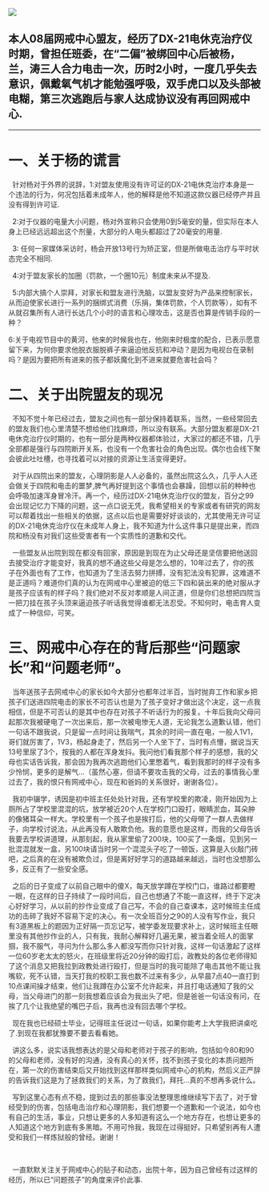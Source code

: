 <p><img src="https://github.com/ZjzMisaka/iaders/tree/master/img/2019/06/51eb6-00659D2Sly1fx5qqwqrtjj31120kuwfy.jpg"></p>
<h2>本人08届网戒中心盟友，经历了DX-21电休克治疗仪时期，曾担任班委，在“二偏”被绑回中心后被杨，兰，涛三人合力电击一次，历时2小时，一度几乎失去意识，佩戴氧气机才能勉强呼吸，双手虎口以及头部被电糊，第三次逃跑后与家人达成协议没有再回网戒中心.</h2>
<p><span id="more-8149"></span></p>
<hr>
<h1>一、关于杨的谎言</h1>
<p><span style="color: #333333;">&nbsp; </span><span style="color: #333333;">针对杨对于外界的说辞，</span><span style="color: #333333;">1:</span><span style="color: #333333;">对盟友使用没有许可证的</span><span style="color: #333333;">DX-21</span><span style="color: #333333;">电休克治疗本身是一个违法的行为，何况包括着未成年人，他的解释是他不知道这款仪器已经停产并且没有得到许可证</span><span style="color: #333333;">.</span></p>
<p><span style="color: #333333;">&nbsp; </span>2:<span style="color: #333333;">对于仪器的电量大小问题，杨对外宣称只会使用</span><span style="color: #333333;">0</span><span style="color: #333333;">到</span><span style="color: #333333;">5</span><span style="color: #333333;">毫安的量，但实际在本人身上已经远远超出这个剂量，大部分的人电头都超过了</span><span style="color: #333333;">20</span><span style="color: #333333;">毫安的用量</span><span style="color: #333333;">.</span></p>
<p><span style="color: #333333;">&nbsp; </span>3: <span style="color: #333333;">任何一家媒体采访时，杨会开放</span><span style="color: #333333;">13</span><span style="color: #333333;">号行为矫正室，但是所做电击治疗与平时状态完全不相同</span><span style="color: #333333;">.</span></p>
<p><span style="color: #333333;">&nbsp; </span>4:<span style="color: #333333;">对于盟友家长的加圈（罚款，一个圈</span><span style="color: #333333;">10</span><span style="color: #333333;">元）制度未来从不提及</span><span style="color: #333333;">.</span></p>
<p><span style="color: #333333;">&nbsp; </span>5:<span style="color: #333333;">内部大搞个人崇拜，对家长和盟友进行洗脑，以盟友变好为产品来控制家长，从而迫使家长进行一系列的捆绑式消费（乐捐，集体罚款，个人罚款等），如有不从就召集所有人进行长达几个小时的语言和心理攻击，这是否也算是传销手段的一种？</span></p>
<p><span style="color: #333333;">6:</span><span style="color: #333333;">关于电视节目中的黄河，他来的时候我也在，他刚来时极度的配合，已表示愿意留下来，为何你要求他脱衣服脱裤子来逼迫他反抗和冲动？是因为电视台在录制吗？是因为要把所有进来的孩子都妖魔化到不进来就要危害社会吗？</span></p>
<h1>二、关于出院盟友的现况</h1>
<p><span style="color: #333333;">&nbsp; </span><span style="color: #333333;">不知不觉十年已经过去，盟友之间也有一部分保持着联系，当然，一些经常回去的盟友我们也心里清楚不想给他们找麻烦，所以没有联系。大部分盟友都是</span><span style="color: #333333;">DX-21</span><span style="color: #333333;">电休克治疗仪时期的，也有一部分是两种仪器都体验过，大家过的都还不错，几乎全部都是强行与四院断开关系，也没有一个危害社会的角色出现。偶尔也会线下聚会彼此吐吐槽，也寻找着可以对接的资源让生活变得更好。</span></p>
<p><span style="color: #333333;">&nbsp; </span><span style="color: #333333;">对于从四院出来的盟友，心理阴影是人人必备的，虽然出院这么久，几乎人人还会做关于四院和电击的噩梦,脾气再好提到这个事情也会暴躁，回想以前的种种也会呼吸加速浑身冒冷汗。再一个，经历过</span><span style="color: #333333;">DX-21</span><span style="color: #333333;">电休克治疗仪的盟友，百分之</span><span style="color: #333333;">99</span><span style="color: #333333;">会出现记忆力下降的问题，这一点口说无凭，我希望相关的专家或者有研究的网友可以帮着找出一些相关的依据，这点以后也是需要好好谈谈的，尤其使用无许可证的</span><span style="color: #333333;">DX-21</span><span style="color: #333333;">电休克治疗仪在未成年人身上，我不知道为什么这件事只是提出来，而四院和杨没有对我们这些受害者有一个实质性的道歉和交代。</span></p>
<p><span style="color: #333333;">&nbsp; </span><span style="color: #333333;">一些盟友从出院到现在都没有回家，原因是到现在为止父母还是坚信要把他送回去接受治疗才能变好，我真的想不通这些父母是怎么想的，</span><span style="color: #333333;">10</span><span style="color: #333333;">年过去了，你的孩子在外面也有了工作，也知道为了生活去努力拼搏，没有犯法没有犯罪，这难道不是正道吗？难道你们真的认为在网戒中心里被迫的低三下四和装出来的绝对服从才是孩子应该有的样子吗？我们绝对不反对孝顺是人间正道，但是你们总想把四院当一把刀挂在孩子头顶来逼迫孩子听话我觉得谁都无法忍受。不知何时，电击育人变成了一种信仰，可笑。</span></p>
<h1>三、网戒中心存在的背后那些“问题家长”和“问题老师”。</h1>
<p><span style="color: #333333;">&nbsp; </span><span style="color: #333333;">当年送孩子去网戒中心的家长如今大部分也都年过半百，当时抛弃工作和家乡把孩子们送进四院电击的家长不可否认也是为了孩子变好才做出这个决定，这一点我相信，但是不可否认的是其中也存在对孩子不听话行为的报复。十年后我向父母问起那次我被硬电了一次出来后，那一次被电惨无人道，无论我怎么道歉认错，他们一句话不跟我说，只是留一点时间让我喘气，其余的时间一直在电，一般人</span><span style="color: #333333;">1V1</span><span style="color: #333333;">，哥们就厉害了，</span><span style="color: #333333;">1V3</span><span style="color: #333333;">，杨起身走了，然后另一个人坐下了，当时有点懵，据说当天</span><span style="color: #333333;">13</span><span style="color: #333333;">号里尿了</span><span style="color: #333333;">3</span><span style="color: #333333;">个，按我的人都在浑身发抖。我问他们看我那个样子的感想，我的父母也实话告诉我，那会因为我再次逃跑他们心里憋着气，看到我那时的样子没有多少怜悯，更多的是解气</span><span style="color: #333333;">&#8230;</span><span style="color: #333333;">（虽然心塞，但请不要攻击我的父母，过去的事情我心里过去了，我的恨只有网戒中心，现在和爸妈的关系很好，谢谢各位）。</span></p>
<p><span style="color: #333333;">&nbsp; </span><span style="color: #333333;">我初中辍学，诱因是初中班主任处处针对我，还有学校里的欺凌，刚开始因为上厕所占了学校里混混的坑，放学被近</span><span style="color: #333333;">20</span><span style="color: #333333;">个人在学校门口殴打，眼睛淤血，耳朵肿的像猪耳朵一样大。学校里有一个孩子也是挨打后，他的父母带了一群人去做样子，向学校讨说法，从此再没有人敢欺负他。我的意愿也是这样，而我的父母告诉我要去学校讲道理，从那刻起，我从家里偷了</span><span style="color: #333333;">200</span><span style="color: #333333;">块，</span><span style="color: #333333;">100</span><span style="color: #333333;">买了一条烟，见到另一批混混就发一盒，另</span><span style="color: #333333;">100</span><span style="color: #333333;">块请当时另一个混混头子吃了一顿饭，这算是入伙敲门砖吧，之后真的在没有被欺负过，但是离好好学习的道路越来越远，当时也没想那么多，反正有了一些安全感。</span></p>
<p><span style="color: #333333;">&nbsp; </span><span style="color: #333333;">之后的日子变成了以前自己眼中的傻</span><span style="color: #333333;">X</span><span style="color: #333333;">，每天放学蹲在学校门口，谁路过都要瞪一眼，在这样的日子持续了一段时间后，自己也想通了不能一直这样，终于下定决心好好学习，从以前的抄作业变成了自己写，不会的自己查课本，这时候班主任成功的击碎了我好不容易下定的决心。有一次全班百分之</span><span style="color: #333333;">90</span><span style="color: #333333;">的人没有写作业，我只有</span><span style="color: #333333;">3</span><span style="color: #333333;">道黑板上的题因为正好隔一页忘记写，被学委发现要求补上，这时候班主任眼里没有其他抄作业的人，只有我，我耐心解释好几遍无果，被当着全班人的面掌掴，我不服气，寻问为什么那么多人都没写而你只针对我，这样一句话激起了这样一位</span><span style="color: #333333;">60</span><span style="color: #333333;">岁老太太的怒火，在班级里将近</span><span style="color: #333333;">20</span><span style="color: #333333;">分钟的殴打后，政教处的各位老师得知了这个消息又把我拉到政教处进行殴打，但是当时的我可能除了电击其他不能让我嘴软，死不认错，当天打我的校职工我也数不过来有多少，从早晨</span><span style="color: #333333;">7</span><span style="color: #333333;">点</span><span style="color: #333333;">40</span><span style="color: #333333;">一直打到</span><span style="color: #333333;">10</span><span style="color: #333333;">点课间操才结束，他们让我蹲在办公室不允许起来，并且打电话通知了我的父母，当父母进门的那一刻我想着应该会为我出头了吧，但是爸爸一句话没有问，在挨了几个让我绝望的嘴巴子后，我再也没有回去哪个学校。</span></p>
<p><span style="color: #333333;">&nbsp; </span><span style="color: #333333;">现在我也已经硕士毕业，记得班主任说过一句话，如果你能考上大学我把讲桌吃了</span><span style="color: #333333;">.</span><span style="color: #333333;">到现在我都犹豫要不要去看看她。</span></p>
<p><span style="color: #333333;">&nbsp; </span><span style="color: #333333;">讲这么多，说实话我想表达的是父母和老师对于孩子的影响，包括如今</span><span style="color: #333333;">80</span><span style="color: #333333;">和</span><span style="color: #333333;">90</span><span style="color: #333333;">的父母和老师，没有好的沟通，没有真心的关怀，找不到孩子变化的本质问题所在，第一次的伤害结束后又开始找到这样那样类似网戒中心的机构，然后义正严辞的告诉我们这是为了拯救我们的关系，为了救我们，拜托</span><span style="color: #333333;">&#8230;</span><span style="color: #333333;">真的不想再多说什么。</span></p>
<p><span style="color: #333333;">&nbsp; </span><span style="color: #333333;">写到这里心态有点不稳，提到过去的那些事没法整理思维继续写下去了，对于曾经受到的伤害，包括电击治疗和心理阴影，我们想要一个道歉和一个说法，如今也有自己的生活，事业，只想让更多的人多知道有这么一个地方存在，也想让更多的人知道这个地方到底有多黑暗。不用可怜我，我现在过得挺好。只希望别再有人遭受和我们一样炼狱般的曾经。谢谢！</span></p>
<p><span style="color: #333333;">&nbsp;&nbsp;</span></p>
<p><span style="color: #333333;">&nbsp; </span><span style="color: #333333;">一直默默关注关于网戒中心的贴子和动态，出院十年，因为自己曾经有过这样的经历，所以已“问题孩子”的角度来评价此事</span><span style="color: #333333;">.